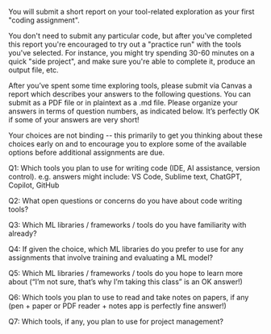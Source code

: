 You will submit a short report on your tool-related exploration as your first "coding assignment".

You don't need to submit any particular code, but after you've completed this report you're encouraged to try out a "practice run" with the tools you've selected. For instance, you might try spending 30-60 minutes on a quick "side project", and make sure you're able to complete it, produce an output file, etc.

After you’ve spent some time exploring tools, please submit via Canvas a report which describes your answers to the following questions. You can submit as a PDF file or in plaintext as a .md file. Please organize your answers in terms of question numbers, as indicated below. It’s perfectly OK if some of your answers are very short!

Your choices are not binding -- this primarily to get you thinking about these choices early on and to encourage you to explore some of the available options before additional assignments are due.

Q1: Which tools you plan to use for writing code (IDE, AI assistance, version control). e.g. answers might include: VS Code, Sublime text, ChatGPT, Copilot, GitHub

Q2: What open questions or concerns do you have about code writing tools?

Q3: Which ML libraries / frameworks / tools do you have familiarity with already?

Q4: If given the choice, which ML libraries do you prefer to use for any assignments that involve training and evaluating a ML model?

Q5: Which ML libraries / frameworks / tools do you hope to learn more about (“I’m not sure, that’s why I’m taking this class” is an OK answer!)

Q6: Which tools you plan to use to read and take notes on papers, if any (pen + paper or PDF reader + notes app is perfectly fine answer!)

Q7: Which tools, if any, you plan to use for project management?

